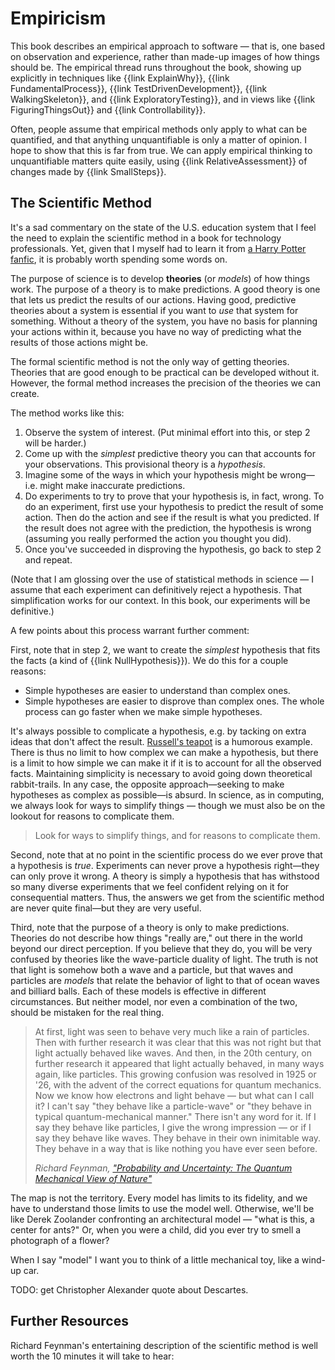# Empiricism

This book describes an empirical approach to software — that is, one based on observation and experience, rather than made-up images of how things should be. The empirical thread runs throughout the book, showing up explicitly in techniques like {{link ExplainWhy}}, {{link FundamentalProcess}}, {{link TestDrivenDevelopment}}, {{link WalkingSkeleton}}, and {{link ExploratoryTesting}}, and in views like {{link FiguringThingsOut}} and {{link Controllability}}.

Often, people assume that empirical methods only apply to what can be quantified, and that anything unquantifiable is only a matter of opinion. I hope to show that this is far from true. We can apply empirical thinking to unquantifiable matters quite easily, using {{link RelativeAssessment}} of changes made by {{link SmallSteps}}.

## The Scientific Method

It's a sad commentary on the state of the U.S. education system that I feel the need to explain the scientific method in a book for technology professionals. Yet, given that I myself had to learn it from [a Harry Potter fanfic](https://hpmor.com/), it is probably worth spending some words on.

The purpose of science is to develop **theories** (or _models_) of how things work. The purpose of a theory is to make predictions. A good theory is one that lets us predict the results of our actions. Having good, predictive theories about a system is essential if you want to *use* that system for something. Without a theory of the system, you have no basis for planning your actions within it, because you have no way of predicting what the results of those actions might be.

The formal scientific method is not the only way of getting theories. Theories that are good enough to be practical can be developed without it. However, the formal method increases the precision of the theories we can create.

The method works like this:

1. Observe the system of interest. (Put minimal effort into this, or step 2 will be harder.)
2. Come up with the *simplest* predictive theory you can that accounts for your observations. This provisional theory is a *hypothesis*.
3. Imagine some of the ways in which your hypothesis might be wrong—i.e. might make inaccurate predictions.
4. Do experiments to try to prove that your hypothesis is, in fact, wrong. To do an experiment, first use your hypothesis to predict the result of some action. Then do the action and see if the result is what you predicted. If the result does not agree with the prediction, the hypothesis is wrong (assuming you really performed the action you thought you did).
5. Once you've succeeded in disproving the hypothesis, go back to step 2 and repeat.

(Note that I am glossing over the use of statistical methods in science — I assume that each experiment can definitively reject a hypothesis. That simplification works for our context. In this book, our experiments will be definitive.)

A few points about this process warrant further comment:

First, note that in step 2, we want to create the _simplest_ hypothesis that fits the facts (a kind of {{link NullHypothesis}}). We do this for a couple reasons:

- Simple hypotheses are easier to understand than complex ones.
- Simple hypotheses are easier to disprove than complex ones. The whole process can go faster when we make simple hypotheses.

It's always possible to complicate a hypothesis, e.g. by tacking on extra ideas that don't affect the result. [Russell's teapot](https://en.wikipedia.org/wiki/Russell's_teapot) is a humorous example. There is thus no limit to how complex we can make a hypothesis, but there is a limit to how simple we can make it if it is to account for all the observed facts. Maintaining simplicity is necessary to avoid going down theoretical rabbit-trails. In any case, the opposite approach—seeking to make hypotheses as complex as possible—is absurd. In science, as in computing, we always look for ways to simplify things — though we must also be on the lookout for reasons to complicate them.

<blockquote class="pullquote"><p>Look for ways to simplify things, and for reasons to complicate them.</p></blockquote>

<!--

Einstein put it this way:

> The supreme goal of all theory is to make the irreducible basic elements as simple and as few as possible without having to surrender the adequate representation of a single datum of experience.
>
> <cite>[Albert Einstein, "On the Method of Theoretical Physics"](https://www.jstor.org/stable/184387)</cite>

TODO: Einstein wasn't talking about hypotheses when he said this, but about the fundamental elements of a theory, i.e. those not deduced from other elements. Is there a better quote about simplicity?

-->

Second, note that at no point in the scientific process do we ever prove that a hypothesis is *true*. Experiments can never prove a hypothesis right—they can only prove it wrong. A theory is simply a hypothesis that has withstood so many diverse experiments that we feel confident relying on it for consequential matters. Thus, the answers we get from the scientific method are never quite final—but they are very useful.

Third, note that the purpose of a theory is only to make predictions. Theories do not describe how things "really are," out there in the world beyond our direct perception. If you believe that they do, you will be very confused by theories like the wave-particle duality of light. The truth is not that light is somehow both a wave and a particle, but that waves and particles are _models_ that relate the behavior of light to that of ocean waves and billiard balls. Each of these models is effective in different circumstances. But neither model, nor even a combination of the two, should be mistaken for the real thing.

> <!--timestamp 4:38--> At first, light was seen to behave very much like a rain of particles. Then with further research it was clear that this was not right but that light actually behaved like waves. And then, in the 20th century, on further research it appeared that light actually behaved, in many ways again, like particles. This growing confusion was resolved in 1925 or '26, with the advent of the correct equations for quantum mechanics. Now we know how electrons and light behave — but what can I call it? I can't say "they behave like a particle-wave" or "they behave in typical quantum-mechanical manner." There isn't any word for it. If I say they behave like particles, I give the wrong impression — or if I say they behave like waves. They behave in their own inimitable way. They behave in a way that is like nothing you have ever seen before.
>
> <cite>Richard Feynman, ["Probability and Uncertainty: The Quantum Mechanical View of Nature"](https://archive.org/details/probabilityanduncertaintythequantummechanicalviewofnature/probabilityanduncertaintythequantummechanicalviewofnaturereel1.mov)</cite>

The map is not the territory. Every model has limits to its fidelity, and we have to understand those limits to use the model well. Otherwise, we'll be like Derek Zoolander confronting an architectural model — "what is this, a center for ants?" Or, when you were a child, did you ever try to smell a photograph of a flower? 

When I say "model" I want you to think of a little mechanical toy, like a wind-up car.

TODO: get Christopher Alexander quote about Descartes.

## Further Resources

Richard Feynman's entertaining description of the scientific method is well worth the 10 minutes it will take to hear:

<youtube-embed videoid="EYPapE-3FRw"></youtube-embed>
